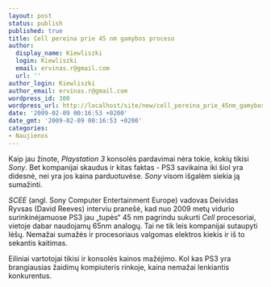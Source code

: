 ```yaml
---
layout: post
status: publish
published: true
title: Cell pereina prie 45 nm gamybos proceso
author:
  display_name: Kiewliszki
  login: Kiewliszki
  email: ervinas.r@gmail.com
  url: ''
author_login: Kiewliszki
author_email: ervinas.r@gmail.com
wordpress_id: 300
wordpress_url: http://localhost/site/new/cell_pereina_prie_45nm_gamybos_proceso/
date: '2009-02-09 00:16:53 +0200'
date_gmt: '2009-02-09 00:16:53 +0200'
categories:
- Naujienos
---
```

<p>Kaip jau žinote, <i>Playstation 3</i> konsolės pardavimai nėra tokie, kokių tikisi <i>Sony</i>. Bet kompanijai skaudus ir kitas faktas - PS3 savikaina iki šiol yra didesnė, nei yra jos kaina parduotuvėse. <i>Sony</i> visom išgalėm siekia ją sumažinti.</p>
<p><i>SCEE</i> (angl. Sony Computer Entertainment Europe) vadovas Deividas Ryvsas (David Reeves) interviu pranešė, kad nuo 2009 metų vidurio surinkinėjamuose PS3 jau „tupės“ 45 nm pagrindu sukurti <i>Cell</i> procesoriai, vietoje dabar naudojamų 65nm analogų. Tai ne tik leis kompanijai sutaupyti lėšų. Nemažai sumažės ir procesoriaus valgomas elektros kiekis ir iš to sekantis kaitimas.</p>
<p>Eiliniai vartotojai tikisi ir konsolės kainos mažėjimo. Kol kas PS3 yra brangiausias žaidimų kompiuteris rinkoje, kaina nemažai lenkiantis konkurentus.</p>

